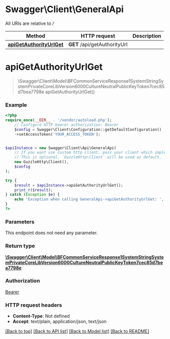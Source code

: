 # Swagger\Client\GeneralApi

All URIs are relative to */*

Method | HTTP request | Description
------------- | ------------- | -------------
[**apiGetAuthorityUrlGet**](GeneralApi.md#apigetauthorityurlget) | **GET** /api/getAuthorityUrl | 

# **apiGetAuthorityUrlGet**
> \Swagger\Client\Model\BFCommonServiceResponse1SystemStringSystemPrivateCoreLibVersion6000CultureNeutralPublicKeyToken7cec85d7bea7798e apiGetAuthorityUrlGet()



### Example
```php
<?php
require_once(__DIR__ . '/vendor/autoload.php');
    // Configure HTTP bearer authorization: Bearer
    $config = Swagger\Client\Configuration::getDefaultConfiguration()
    ->setAccessToken('YOUR_ACCESS_TOKEN');


$apiInstance = new Swagger\Client\Api\GeneralApi(
    // If you want use custom http client, pass your client which implements `GuzzleHttp\ClientInterface`.
    // This is optional, `GuzzleHttp\Client` will be used as default.
    new GuzzleHttp\Client(),
    $config
);

try {
    $result = $apiInstance->apiGetAuthorityUrlGet();
    print_r($result);
} catch (Exception $e) {
    echo 'Exception when calling GeneralApi->apiGetAuthorityUrlGet: ', $e->getMessage(), PHP_EOL;
}
?>
```

### Parameters
This endpoint does not need any parameter.

### Return type

[**\Swagger\Client\Model\BFCommonServiceResponse1SystemStringSystemPrivateCoreLibVersion6000CultureNeutralPublicKeyToken7cec85d7bea7798e**](../Model/BFCommonServiceResponse1SystemStringSystemPrivateCoreLibVersion6000CultureNeutralPublicKeyToken7cec85d7bea7798e.md)

### Authorization

[Bearer](../../README.md#Bearer)

### HTTP request headers

 - **Content-Type**: Not defined
 - **Accept**: text/plain, application/json, text/json

[[Back to top]](#) [[Back to API list]](../../README.md#documentation-for-api-endpoints) [[Back to Model list]](../../README.md#documentation-for-models) [[Back to README]](../../README.md)

